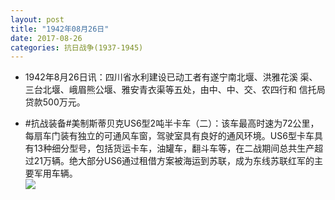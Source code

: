 ```yaml
---
layout: post
title: "1942年08月26日"
date: 2017-08-26
categories: 抗日战争(1937-1945)
---
```


<meta name="referrer" content="no-referrer" />

- 1942年8月26日讯：四川省水利建设已动工者有遂宁南北堰、洪雅花溪 渠、三台北堰、峨眉熊公堰、雅安青衣渠等五处，由中、中、交、农四行和 信托局贷款500万元。 

- #抗战装备#美制斯蒂贝克US6型2吨半卡车（二）：该车最高时速为72公里，每扇车门装有独立的可通风车窗，驾驶室具有良好的通风环境。US6型卡车具有13种细分型号，包括货运卡车，油罐车，翻斗车等，在二战期间总共生产超过21万辆。绝大部分US6通过租借方案被海运到苏联，成为东线苏联红军的主要军用车辆。 <br/><img src="https://wx4.sinaimg.cn/large/aca367d8ly1fiww9mkqroj20ru0sotly.jpg" />

